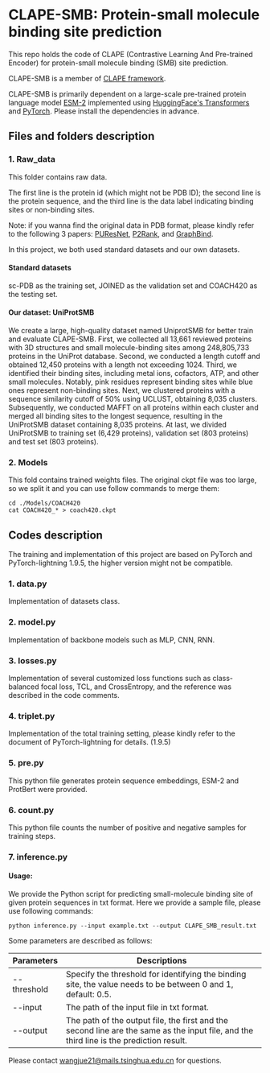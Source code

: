 # CLAPE-SMB: Protein-small molecule binding site prediction

This repo holds the code of CLAPE (Contrastive Learning And Pre-trained Encoder) for protein-small molecule binding (SMB) site prediction. 

CLAPE-SMB is a member of [CLAPE framework](https://github.com/YAndrewL/clape).

CLAPE-SMB is primarily dependent on a large-scale pre-trained protein language model [ESM-2](https://github.com/facebookresearch/esm)  implemented using [HuggingFace's Transformers](https://huggingface.co/) and [PyTorch](https://pytorch.org/). Please install the dependencies in advance. 

## Files and folders description
### 1. Raw_data
This folder contains raw data. 

The first line is the protein id (which might not be PDB ID); the second line is the protein sequence, and the third line is the data label indicating binding sites or non-binding sites.

Note: if you wanna find the original data in PDB format, please kindly refer to the following 3 papers: [PUResNet](https://jcheminf.biomedcentral.com/articles/10.1186/s13321-021-00547-7), [P2Rank](https://jcheminf.biomedcentral.com/articles/10.1186/s13321-018-0285-8), and [GraphBind](https://academic.oup.com/nar/article/49/9/e51/6134185?login=true). 

In this project, we both used standard datasets and our own datasets. 

#### Standard datasets
sc-PDB as the training set, JOINED as the validation set and COACH420 as the testing set. 

#### Our dataset: UniProtSMB
We create a large, high-quality dataset named UniprotSMB for better train and evaluate CLAPE-SMB. First, we collected all 13,661 reviewed proteins with 3D structures and small molecule-binding sites among 248,805,733 proteins in the UniProt database. Second, we conducted a length cutoff and obtained 12,450 proteins with a length not exceeding 1024. Third, we identified their binding sites, including metal ions, cofactors, ATP, and other small molecules. Notably, pink residues represent binding sites while blue ones represent non-binding sites. Next, we clustered proteins with a sequence similarity cutoff of 50% using UCLUST, obtaining 8,035 clusters. Subsequently, we conducted MAFFT on all proteins within each cluster and merged all binding sites to the longest sequence, resulting in the UniProtSMB dataset containing 8,035 proteins. At last, we divided UniProtSMB to training set (6,429 proteins), validation set (803 proteins) and test set (803 proteins). 

### 2. Models
This fold contains trained weights files. The original ckpt file was too large, so we split it and you can use follow commands to merge them: 

```
cd ./Models/COACH420
cat COACH420_* > coach420.ckpt
```

## Codes description
The training and implementation of this project are based on PyTorch and PyTorch-lightning 1.9.5, the higher version might not be compatible. 

### 1. data.py
Implementation of datasets class.

### 2. model.py
Implementation of backbone models such as MLP, CNN, RNN. 

### 3. losses.py
Implementation of several customized loss functions such as class-balanced focal loss, TCL, and CrossEntropy, and the reference was described in the code comments. 

### 4. triplet.py
Implementation of the total training setting, please kindly refer to the document of PyTorch-lightning for details. (1.9.5)

### 5. pre.py
This python file generates protein sequence embeddings, ESM-2 and ProtBert were provided.

### 6. count.py
This python file counts the number of positive and negative samples for training steps. 

### 7. inference.py
#### Usage:

We provide the Python script for predicting small-molecule binding site of given protein sequences in txt format. Here we provide a sample file, please use following commands:

```
python inference.py --input example.txt --output CLAPE_SMB_result.txt
```

Some parameters are described as follows:

| Parameters  | Descriptions                                                 |
| ----------- | ------------------------------------------------------------ |
| --threshold | Specify the threshold for identifying the binding site, the value needs to be between 0 and 1, default: 0.5. |
| --input     | The path of the input file in txt format.                  |
| --output    | The path of the output file, the first and the second line are the same as the input file, and the third line is the prediction result. |

Please contact wangjue21@mails.tsinghua.edu.cn for questions. 
